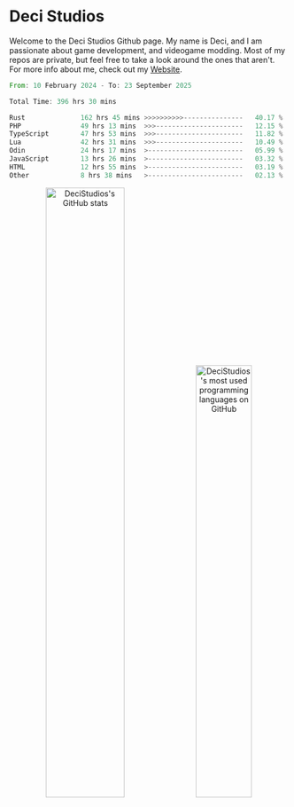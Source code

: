 # Deci Studios
Welcome to the Deci Studios Github page. My name is Deci, and I am passionate about game development, and videogame modding. Most of my repos are private, but feel free to take a look around the ones that aren't.
For more info about me, check out my <a href="https://decidev.co.uk" target="_blank">Website</a>.
<!--START_SECTION:waka-->

```rust
From: 10 February 2024 - To: 23 September 2025

Total Time: 396 hrs 30 mins

Rust              162 hrs 45 mins >>>>>>>>>>---------------   40.17 %
PHP               49 hrs 13 mins  >>>----------------------   12.15 %
TypeScript        47 hrs 53 mins  >>>----------------------   11.82 %
Lua               42 hrs 31 mins  >>>----------------------   10.49 %
Odin              24 hrs 17 mins  >------------------------   05.99 %
JavaScript        13 hrs 26 mins  >------------------------   03.32 %
HTML              12 hrs 55 mins  >------------------------   03.19 %
Other             8 hrs 38 mins   >------------------------   02.13 %
```

<!--END_SECTION:waka-->
<p align="center">
  <a href="https://github.com/anuraghazra/github-readme-stats" target="_blank"><img src="https://github-readme-stats.vercel.app/api?username=decistudios&show_icons=true&count_private=true&theme=omni&hide_border=true" alt="DeciStudios's GitHub stats" width="53.1%" /></a>
  <a href="https://github.com/anuraghazra/github-readme-stats" target="_blank"><img width="44.7%" src="https://github-readme-stats.vercel.app/api/top-langs/?username=decistudios&theme=omni&layout=compact&hide_border=true&langs_count=6" alt="DeciStudios's most used programming languages on GitHub" /></a>
</p>


